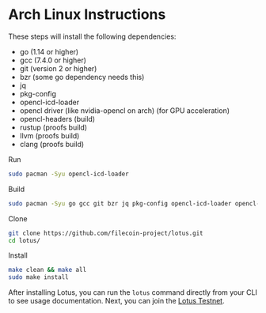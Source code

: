 # Arch Linux Instructions

These steps will install the following dependencies:

- go (1.14 or higher)
- gcc (7.4.0 or higher)
- git (version 2 or higher)
- bzr (some go dependency needs this)
- jq
- pkg-config
- opencl-icd-loader
- opencl driver (like nvidia-opencl on arch) (for GPU acceleration)
- opencl-headers (build)
- rustup (proofs build)
- llvm (proofs build)
- clang (proofs build)

Run

```sh
sudo pacman -Syu opencl-icd-loader
```

Build

```sh
sudo pacman -Syu go gcc git bzr jq pkg-config opencl-icd-loader opencl-headers
```

Clone

```sh
git clone https://github.com/filecoin-project/lotus.git
cd lotus/
```

Install

```sh
make clean && make all
sudo make install
```

After installing Lotus, you can run the `lotus` command directly from your CLI to see usage documentation. Next, you can join the [Lotus Testnet](https://docs.lotu.sh/en+join-testnet).
